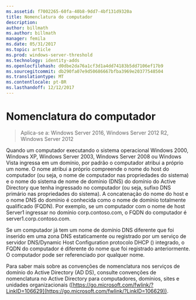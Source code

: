 ```yaml
---
ms.assetid: f7002265-60fa-40b8-9dd7-4bf131d9320a
title: Nomenclatura do computador
description: 
author: billmath
ms.author: billmath
manager: femila
ms.date: 05/31/2017
ms.topic: article
ms.prod: windows-server-threshold
ms.technology: identity-adds
ms.openlocfilehash: d0dbe2da76a1cf3d1a4dd74183b5dd7106ef17b9
ms.sourcegitcommit: db290fa07e9d50686667bfba3969e20377548504
ms.translationtype: MT
ms.contentlocale: pt-BR
ms.lasthandoff: 12/12/2017
---
```

# <a name="computer-naming"></a>Nomenclatura do computador

>Aplica-se a: Windows Server 2016, Windows Server 2012 R2, Windows Server 2012

Quando um computador executando o sistema operacional Windows 2000, Windows XP, Windows Server 2003, Windows Server 2008 ou Windows Vista ingressa em um domínio, por padrão o computador atribui a próprio um nome. O nome atribui a próprio compreende o nome do host do computador (ou seja, o nome de computador nas propriedades do sistema) e o nome do sistema de nome de domínio (DNS) do domínio do Active Directory que tenha ingressado no computador (ou seja, sufixo DNS primário nas propriedades do sistema). A concatenação do nome do host e o nome DNS do domínio é conhecida como o nome de domínio totalmente qualificado (FQDN). Por exemplo, se um computador com o nome de host Server1 ingressar no domínio corp.contoso.com, o FQDN do computador é server1.corp.contoso.com.  
  
Se um computador já tem um nome de domínio DNS diferente que foi inserido em uma zona DNS estaticamente ou registrado por um serviço de servidor DNS/Dynamic Host Configuration protocolo DHCP () integrado, o FQDN do computador é diferente do nome que foi registrado anteriormente. O computador pode ser referenciado por qualquer nome.  
  
Para saber mais sobre as convenções de nomenclatura nos serviços de domínio do Active Directory (AD DS), consulte convenções de nomenclatura no Active Directory para computadores, domínios, sites e unidades organizacionais ([https://go.microsoft.com/fwlink/?LinkID=106629](https://go.microsoft.com/fwlink/?LinkID=106629)).  
  


